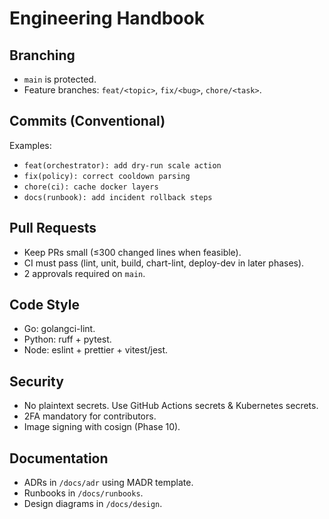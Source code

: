 # Engineering Handbook
## Branching
- `main` is protected.
- Feature branches: `feat/<topic>`, `fix/<bug>`, `chore/<task>`.

## Commits (Conventional)
Examples:
- `feat(orchestrator): add dry-run scale action`
- `fix(policy): correct cooldown parsing`
- `chore(ci): cache docker layers`
- `docs(runbook): add incident rollback steps`

## Pull Requests
- Keep PRs small (≤300 changed lines when feasible).
- CI must pass (lint, unit, build, chart-lint, deploy-dev in later phases).
- 2 approvals required on `main`.

## Code Style
- Go: golangci-lint.
- Python: ruff + pytest.
- Node: eslint + prettier + vitest/jest.

## Security
- No plaintext secrets. Use GitHub Actions secrets & Kubernetes secrets.
- 2FA mandatory for contributors.
- Image signing with cosign (Phase 10).

## Documentation
- ADRs in `/docs/adr` using MADR template.
- Runbooks in `/docs/runbooks`.
- Design diagrams in `/docs/design`.
